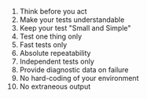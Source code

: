 1. Think before you act
2. Make your tests understandable
3. Keep your test "Small and Simple"
4. Test one thing only
5. Fast tests only
6. Absolute repeatability
7. Independent tests only
8. Provide diagnostic data on failure
9. No hard-coding of your environment
10. No extraneous output
